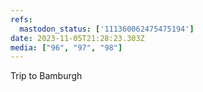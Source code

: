 ```yaml
---
refs:
  mastodon_status: ['111360062475475194']
date: 2023-11-05T21:28:23.303Z
media: ["96", "97", "98"]
---
```


<p>Trip to Bamburgh </p>
